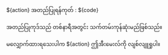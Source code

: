 ${action} အတည်ပြုရန်ကုတ် : ${code}

အတည်ပြုကုဒ်သည် တစ်နာရီအတွင်း သက်တမ်းကုန်ဆုံးမည်ဖြစ်သည်။

မလျှောက်ထားရသေးပါက ${action} ဤအီးမေးလ်ကို လျစ်လျူရှုပါ။

